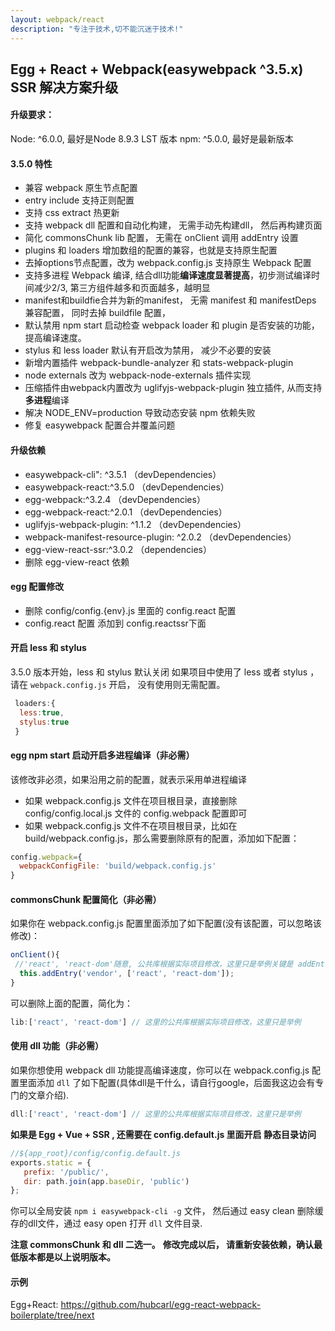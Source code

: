 ```yaml
---
layout: webpack/react
description: "专注于技术,切不能沉迷于技术!"
---
```


## Egg + React + Webpack(easywebpack ^3.5.x) SSR 解决方案升级

#### 升级要求：

Node: ^6.0.0, 最好是Node 8.9.3 LST 版本 
npm: ^5.0.0, 最好是最新版本 


#### 3.5.0 特性

- 兼容 webpack 原生节点配置
- entry include 支持正则配置
- 支持 css extract 热更新
- 支持 webpack dll 配置和自动化构建， 无需手动先构建dll， 然后再构建页面
- 简化 commonsChunk lib 配置， 无需在 onClient 调用 addEntry 设置
- plugins 和 loaders 增加数组的配置的兼容，也就是支持原生配置
- 去掉options节点配置，改为 webpack.config.js 支持原生 Webpack 配置
- 支持多进程 Webpack 编译, 结合dll功能**编译速度显著提高**，初步测试编译时间减少2/3, 第三方组件越多和页面越多，越明显
- manifest和buildfie合并为新的manifest， 无需 manifest 和 manifestDeps 兼容配置， 同时去掉 buildfile 配置，
- 默认禁用 npm start 启动检查 webpack loader 和 plugin 是否安装的功能， 提高编译速度。
- stylus 和 less loader 默认有开启改为禁用， 减少不必要的安装
- 新增内置插件 webpack-bundle-analyzer 和 stats-webpack-plugin
- node externals 改为 webpack-node-externals 插件实现
- 压缩插件由webpack内置改为 uglifyjs-webpack-plugin 独立插件, 从而支持**多进程**编译
- 解决 NODE_ENV=production 导致动态安装 npm 依赖失败
- 修复 easywebpack 配置合并覆盖问题


#### 升级依赖 
- easywebpack-cli": ^3.5.1            （devDependencies）
- easywebpack-react:^3.5.0              （devDependencies）
- egg-webpack:^3.2.4                       （devDependencies）
- egg-webpack-react:^2.0.1                   （devDependencies）
- uglifyjs-webpack-plugin: ^1.1.2          （devDependencies）
- webpack-manifest-resource-plugin: ^2.0.2 （devDependencies）
- egg-view-react-ssr:^3.0.2                  （dependencies）
- 删除 egg-view-react 依赖

#### egg 配置修改

- 删除 config/config.{env}.js 里面的 config.react 配置
- config.react 配置 添加到 config.reactssr下面

#### 开启 less 和 stylus 

3.5.0 版本开始，less 和 stylus 默认关闭
如果项目中使用了 less 或者 stylus ，请在 `webpack.config.js` 开启， 没有使用则无需配置。

```js
 loaders:{
  less:true,
  stylus:true
 }
```
 
#### egg npm start 启动开启多进程编译（非必需）

该修改非必须，如果沿用之前的配置，就表示采用单进程编译

- 如果 webpack.config.js 文件在项目根目录，直接删除 config/config.local.js 文件的 config.webpack 配置即可
- 如果 webpack.config.js 文件不在项目根目录，比如在 build/webpack.config.js，那么需要删除原有的配置，添加如下配置：

```js
config.webpack={
  webpackConfigFile: 'build/webpack.config.js'
}
```

#### commonsChunk 配置简化（非必需）

如果你在 webpack.config.js 配置里面添加了如下配置(没有该配置，可以忽略该修改)：

```js
onClient(){
 //'react', 'react-dom'随意, 公共库根据实际项目修改，这里只是举例关键是 addEntry('vendor')
  this.addEntry('vendor', ['react', 'react-dom']);  
}
```

可以删除上面的配置，简化为：

```js
lib:['react', 'react-dom'] // 这里的公共库根据实际项目修改，这里只是举例
```

#### 使用 dll 功能（非必需）

如果你想使用 webpack dll 功能提高编译速度，你可以在 webpack.config.js 配置里面添加 `dll` 了如下配置(具体dll是干什么，请自行google，后面我这边会有专门的文章介绍).

```js
dll:['react', 'react-dom'] // 这里的公共库根据实际项目修改，这里只是举例
```

**如果是 Egg + Vue + SSR , 还需要在 config.default.js 里面开启 静态目录访问**

 ```js
 //${app_root}/config/config.default.js
 exports.static = {
    prefix: '/public/',
    dir: path.join(app.baseDir, 'public')
 };
 ```

你可以全局安装 `npm i easywebpack-cli -g` 文件， 然后通过 easy clean 删除缓存的dll文件，通过 easy open 打开 `dll` 文件目录. 

**注意 commonsChunk 和 dll 二选一。**
**修改完成以后， 请重新安装依赖，确认最低版本都是以上说明版本。**

#### 示例

Egg+React: https://github.com/hubcarl/egg-react-webpack-boilerplate/tree/next
